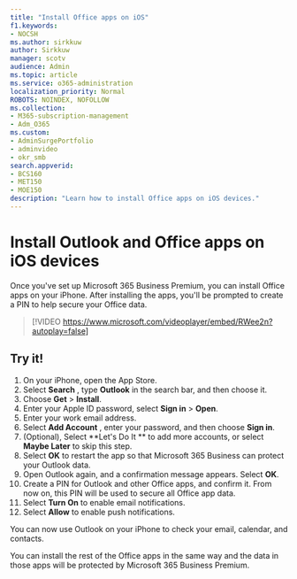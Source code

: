 ```yaml
---
title: "Install Office apps on iOS"
f1.keywords:
- NOCSH
ms.author: sirkkuw
author: Sirkkuw
manager: scotv
audience: Admin
ms.topic: article
ms.service: o365-administration
localization_priority: Normal
ROBOTS: NOINDEX, NOFOLLOW
ms.collection: 
- M365-subscription-management 
- Adm_O365
ms.custom: 
- AdminSurgePortfolio
- adminvideo
- okr_smb
search.appverid:
- BCS160
- MET150
- MOE150
description: "Learn how to install Office apps on iOS devices."
---
```


# Install Outlook and Office apps on iOS devices

Once you&#39;ve set up Microsoft 365 Business Premium, you can install Office apps on your iPhone. After installing the apps, you&#39;ll be prompted to create a PIN to help secure your Office data.

> [!VIDEO https://www.microsoft.com/videoplayer/embed/RWee2n?autoplay=false]

## Try it!

1. On your iPhone, open the App Store.
2. Select  **Search** , type  **Outlook** in the search bar, and then choose it.
3. Choose  **Get**  >  **Install**.
4. Enter your Apple ID password, select **Sign in** >  **Open**.
5. Enter your work email address.
6. Select  **Add Account** , enter your password, and then choose  **Sign in**.
7. (Optional), Select  **Let's Do It ** to add more accounts, or select  **Maybe Later**  to skip this step.
8. Select  **OK** to restart the app so that Microsoft 365 Business  can protect your Outlook data.
9. Open Outlook again, and a confirmation message appears. Select  **OK**.
10. Create a PIN for Outlook and other Office apps, and confirm it. From now on, this PIN will be used to secure all Office app data.
11. Select  **Turn On**  to enable email notifications.
12. Select  **Allow** to enable push notifications.

You can now use Outlook on your iPhone to check your email, calendar, and contacts.

You can install the rest of the Office apps in the same way and the data in those apps will be protected by Microsoft 365 Business Premium.